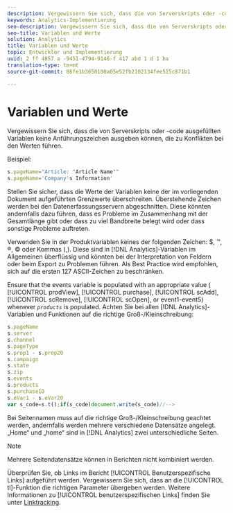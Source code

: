```yaml
---
description: Vergewissern Sie sich, dass die von Serverskripts oder -code ausgefüllten Variablen keine Anführungszeichen ausgeben können, die zu Konflikten bei den Werten führen.
keywords: Analytics-Implementierung
seo-description: Vergewissern Sie sich, dass die von Serverskripts oder -code ausgefüllten Variablen keine Anführungszeichen ausgeben können, die zu Konflikten bei den Werten führen.
seo-title: Variablen und Werte
solution: Analytics
title: Variablen und Werte
topic: Entwickler und Implementierung
uuid: 2 ff 4857 a -9451-4794-9146-f 417 abd 1 d 1 ba
translation-type: tm+mt
source-git-commit: 86fe1b3650100a05e52fb2102134fee515c871b1

---
```



# Variablen und Werte

Vergewissern Sie sich, dass die von Serverskripts oder -code ausgefüllten Variablen keine Anführungszeichen ausgeben können, die zu Konflikten bei den Werten führen.

Beispiel:

```js
s.pageName="Article: "Article Name"" 
s.pageName='Company's Information' 
```

Stellen Sie sicher, dass die Werte der Variablen keine der im vorliegenden Dokument aufgeführten Grenzwerte überschreiten. Überstehende Zeichen werden bei den Datenerfassungsservern abgeschnitten. Diese könnten andernfalls dazu führen, dass es Probleme im Zusammenhang mit der Gesamtlänge gibt oder dass zu viel Bandbreite belegt wird oder dass sonstige Probleme auftreten.

Verwenden Sie in der Produktvariablen keines der folgenden Zeichen: $, ™, ®, © oder Kommas (,). Diese sind in [!DNL Analytics]-Variablen im Allgemeinen überflüssig und könnten bei der Interpretation von Feldern oder beim Export zu Problemen führen. Als Best Practice wird empfohlen, sich auf die ersten 127 ASCII-Zeichen zu beschränken.

Ensure that the events variable is populated with an appropriate value ( [!UICONTROL prodView], [!UICONTROL purchase], [!UICONTROL scAdd], [!UICONTROL scRemove], [!UICONTROL scOpen], or event1-event5) whenever *`products`* is populated. Achten Sie bei allen [!DNL Analytics]-Variablen und Funktionen auf die richtige Groß-/Kleinschreibung:

```js
s.pageName 
s.server 
s.channel 
s.pageType 
s.prop1 - s.prop20 
s.campaign 
s.state 
s.zip 
s.events 
s.products 
s.purchaseID 
s.eVar1 - s.eVar20 
var s_code=s.t();if(s_code)document.write(s_code)//--> 
```

Bei Seitennamen muss auf die richtige Groß-/Kleinschreibung geachtet werden, andernfalls werden mehrere verschiedene Datensätze angelegt. „Home“ und „home“ sind in [!DNL Analytics] zwei unterschiedliche Seiten.

>[!NOTE]
>
>Mehrere Seitendatensätze können in Berichten nicht kombiniert werden.

Überprüfen Sie, ob Links im Bericht [!UICONTROL Benutzerspezifische Links] aufgeführt werden. Vergewissern Sie sich, dass an die [!UICONTROL tl]-Funktion die richtigen Parameter übergeben werden. Weitere Informationen zu [!UICONTROL benutzerspezifischen Links] finden Sie unter [Linktracking](../../../implement/js-implementation/function-tl.md#concept_EA13689CB8EE4F308FC89A1293046D5E).
